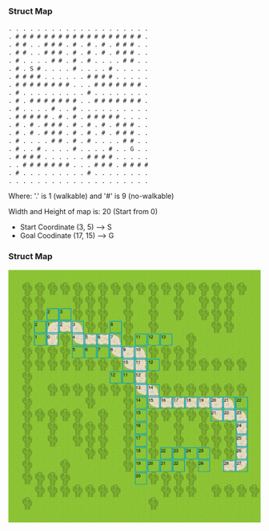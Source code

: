 ### Struct Map

	. . . . . . . . . . . . . . . . . . . .
	. # # # # # # # # # # # # # # # # # # .
	. # # . . # # # . # . # . # . # # # . .
	. # # . . # # # . # . # . # . # # # . .
	. # . . . . # # . # . # . . . . # # . .
	. # . S # . . . . # . . . . # . . . . .
	. # # # # . . . . . . # # # # . . . . .
	. # # # # # # # # . . . # # # # # # # .
	. # . . . . . . . . . # . . . . . . . .
	. # . # # # # # # # . . # # # # # # # .
	. # . . . . # . . # . . . . . . . . . .
	. # # # # # . # . # . # # # # # . . . .
	. # . # . # # # . # . # . # . # # # . .
	. # . # . # # # . # . # . # . # # # . .
	. # . . . . # # . # . # . . . . # # . .
	. # . . # . . . . # . . . . # . . G . .
	. # # # # . . . . . . # # # # . . . . .
	. . # # # # # # # . . . # # # . # # # #
	. # . . . . . . . . . # . . . . . . . .
	. . . . . . . . . . . . . . . . . . . .

Where: '.' is 1 (walkable) and '#' is 9 (no-walkable)

Width and Height of map is: 20 (Start from 0)

- Start Coordinate (3, 5) --> S
- Goal Coodinate (17, 15) --> G

### Struct Map

![Map](Map.png)
